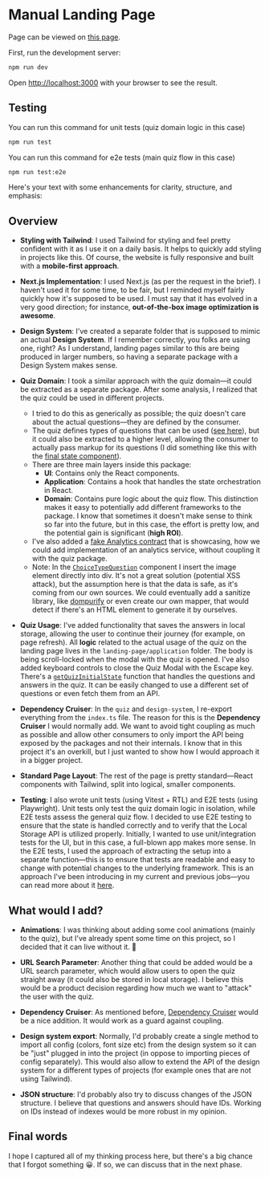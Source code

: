 # Manual Landing Page

Page can be viewed on [this page](https://manual-quiz-task.vercel.app).

First, run the development server:

```bash
npm run dev
```

Open [http://localhost:3000](http://localhost:3000) with your browser to see the result.

## Testing

You can run this command for unit tests (quiz domain logic in this case)

```bash
npm run test
```

You can run this command for e2e tests (main quiz flow in this case)

```bash
npm run test:e2e
```

Here's your text with some enhancements for clarity, structure, and emphasis:

## Overview

- **Styling with Tailwind**: I used Tailwind for styling and feel pretty confident with it as I use it on a daily basis. It helps to quickly add styling in projects like this. Of course, the website is fully responsive and built with a **mobile-first approach**.
- **Next.js Implementation**: I used Next.js (as per the request in the brief). I haven't used it for some time, to be fair, but I reminded myself fairly quickly how it's supposed to be used. I must say that it has evolved in a very good direction; for instance, **out-of-the-box image optimization is awesome**.

- **Design System**: I've created a separate folder that is supposed to mimic an actual **Design System**. If I remember correctly, you folks are using one, right? As I understand, landing pages similar to this are being produced in larger numbers, so having a separate package with a Design System makes sense.

- **Quiz Domain**: I took a similar approach with the quiz domain—it could be extracted as a separate package. After some analysis, I realized that the quiz could be used in different projects.

  - I tried to do this as generically as possible; the quiz doesn't care about the actual questions—they are defined by the consumer.
  - The quiz defines types of questions that can be used ([see here](./app/quiz/ui/choice-type-question.tsx)), but it could also be extracted to a higher level, allowing the consumer to actually pass markup for its questions (I did something like this with the [final state component](./app/quiz/ui/default-final-state.tsx)).
  - There are three main layers inside this package:
    - **UI**: Contains only the React components.
    - **Application**: Contains a hook that handles the state orchestration in React.
    - **Domain**: Contains pure logic about the quiz flow.
      This distinction makes it easy to potentially add different frameworks to the package. I know that sometimes it doesn't make sense to think so far into the future, but in this case, the effort is pretty low, and the potential gain is significant (**high ROI**).
  - I've also added a [fake Analytics contract](./app/quiz/application/use-quiz-flow.ts) that is showcasing, how we could add implementation of an analytics service, without coupling it with the quiz package.
  - Note: In the [`ChoiceTypeQuestion`](./app/quiz/ui/choice-type-question.tsx) component I insert the image element directly into div. It's not a great solution (potential XSS attack), but the assumption here is that the data is safe, as it's coming from our own sources. We could eventually add a sanitize library, like [dompurify](https://github.com/cure53/DOMPurify) or even create our own mapper, that would detect if there's an HTML element to generate it by ourselves.

- **Quiz Usage**: I've added functionality that saves the answers in local storage, allowing the user to continue their journey (for example, on page refresh). All **logic** related to the actual usage of the quiz on the landing page lives in the `landing-page/application` folder. The body is being scroll-locked when the modal with the quiz is opened. I've also added keyboard controls to close the Quiz Modal with the Escape key. There's a [`getQuizInitialState`](./app/landing-page/application/quiz-initial-state.ts) function that handles the questions and answers in the quiz. It can be easily changed to use a different set of questions or even fetch them from an API.

- **Dependency Cruiser**: In the `quiz` and `design-system`, I re-export everything from the `index.ts` file. The reason for this is the **Dependency Cruiser** I would normally add. We want to avoid tight coupling as much as possible and allow other consumers to only import the API being exposed by the packages and not their internals. I know that in this project it's an overkill, but I just wanted to show how I would approach it in a bigger project.

- **Standard Page Layout**: The rest of the page is pretty standard—React components with Tailwind, split into logical, smaller components.

- **Testing**: I also wrote unit tests (using Vitest + RTL) and E2E tests (using Playwright). Unit tests only test the quiz domain logic in isolation, while E2E tests assess the general quiz flow. I decided to use E2E testing to ensure that the state is handled correctly and to verify that the Local Storage API is utilized properly. Initially, I wanted to use unit/integration tests for the UI, but in this case, a full-blown app makes more sense. In the E2E tests, I used the approach of extracting the setup into a separate function—this is to ensure that tests are readable and easy to change with potential changes to the underlying framework. This is an approach I've been introducing in my current and previous jobs—you can read more about it [here](https://github.com/maciekgrzybek/elegant-tests).

## What would I add?

- **Animations**: I was thinking about adding some cool animations (mainly to the quiz), but I've already spent some time on this project, so I decided that it can live without it. 🙂

- **URL Search Parameter**: Another thing that could be added would be a URL search parameter, which would allow users to open the quiz straight away (it could also be stored in local storage). I believe this would be a product decision regarding how much we want to "attack" the user with the quiz.

- **Dependency Cruiser**: As mentioned before, [Dependency Cruiser](https://github.com/sverweij/dependency-cruiser) would be a nice addition. It would work as a guard against coupling.

- **Design system export**: Normally, I'd probably create a single method to import all config (colors, font size etc) from the design system so it can be "just" plugged in into the project (in oppose to importing pieces of config separately). This would also allow to extend the API of the design system for a different types of projects (for example ones that are not using Tailwind).

- **JSON structure**: I'd probably also try to discuss changes of the JSON structure. I believe that questions and answers should have IDs. Working on IDs instead of indexes would be more robust in my opinion.

## Final words

I hope I captured all of my thinking process here, but there's a big chance that I forgot something 😀. If so, we can discuss that in the next phase.
